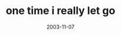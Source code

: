 ---
layout: base.njk
title : 'one time i really let go' 
view_title : 'one time i really let go' 
year : '2003' 
date : '2003-11-07' 
img_file : '/drawing/onetimeireallyletgo.png' 
html_file : 'onetimeireallyletgo' 
next_html : 'whereareyou.html' 
year_order : '157' 
permalink : "title/{{html_file}}.html"
---